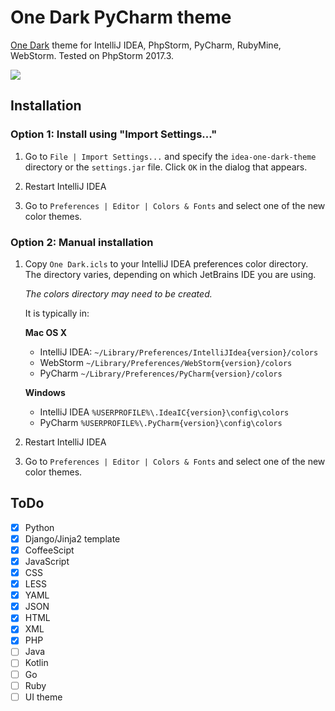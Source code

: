 # One Dark PyCharm theme

[One Dark](https://github.com/atom/one-dark-syntax) theme for IntelliJ IDEA, PhpStorm, PyCharm, RubyMine, WebStorm. Tested on PhpStorm 2017.3.

![](screenshots/1.png)

## Installation

### Option 1: Install using "Import Settings..."

1. Go to `File | Import Settings...` and specify the `idea-one-dark-theme` directory or the `settings.jar` file.
 Click `OK` in the dialog that appears.

2. Restart IntelliJ IDEA

3. Go to `Preferences | Editor | Colors & Fonts` and select one of the new 
color themes.

### Option 2: Manual installation

1.  Copy `One Dark.icls` to your IntelliJ IDEA preferences
    color directory. The directory varies, depending on which JetBrains IDE you are using. 

    *The colors directory may need to be created.*

    It is typically in:

    **Mac OS X**

    * IntelliJ IDEA: `~/Library/Preferences/IntelliJIdea{version}/colors`
    * WebStorm `~/Library/Preferences/WebStorm{version}/colors`
    * PyCharm `~/Library/Preferences/PyCharm{version}/colors`

    **Windows**
    * IntelliJ IDEA `%USERPROFILE%\.IdeaIC{version}\config\colors` 
    * PyCharm `%USERPROFILE%\.PyCharm{version}\config\colors`

2. Restart IntelliJ IDEA

3. Go to `Preferences | Editor | Colors & Fonts` and select one of the new 
color themes.

## ToDo

- [x] Python
- [x] Django/Jinja2 template
- [x] CoffeeScipt
- [x] JavaScript
- [x] CSS
- [x] LESS
- [x] YAML
- [x] JSON
- [x] HTML
- [x] XML
- [x] PHP
- [ ] Java
- [ ] Kotlin
- [ ] Go
- [ ] Ruby
- [ ] UI theme

